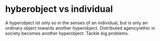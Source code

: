 # hyberobject vs individual

A hyperobject ist only so in the senses of an individual, but is only an ordinary object towards another hyperobject. Distributed agency/ethic in society becomes another hyperobject. Tackle big problems.